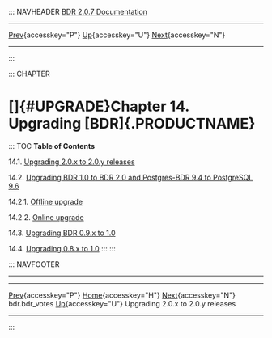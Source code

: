 ::: NAVHEADER
  [BDR 2.0.7 Documentation](index.md)
  --------------------------------------------------------------- ---------------------------------- -- -----------------------------------------------------------------------
  [Prev](catalog-bdr-votes.md "bdr.bdr_votes"){accesskey="P"}   [Up](manual.md){accesskey="U"}        [Next](x4381.md "Upgrading 2.0.x to 2.0.y releases"){accesskey="N"}

------------------------------------------------------------------------
:::

::: CHAPTER
# []{#UPGRADE}Chapter 14. Upgrading [BDR]{.PRODUCTNAME}

::: TOC
**Table of Contents**

14.1. [Upgrading 2.0.x to 2.0.y releases](x4381.md)

14.2. [Upgrading BDR 1.0 to BDR 2.0 and Postgres-BDR 9.4 to PostgreSQL
9.6](x4384.md)

14.2.1. [Offline upgrade](x4384.md#AEN4390)

14.2.2. [Online upgrade](x4384.md#AEN4414)

14.3. [Upgrading BDR 0.9.x to 1.0](x4497.md)

14.4. [Upgrading 0.8.x to 1.0](x4501.md)
:::
:::

::: NAVFOOTER

------------------------------------------------------------------------

  ----------------------------------------------- ----------------------------------- -----------------------------------
  [Prev](catalog-bdr-votes.md){accesskey="P"}    [Home](index.md){accesskey="H"}    [Next](x4381.md){accesskey="N"}
  bdr.bdr_votes                                    [Up](manual.md){accesskey="U"}     Upgrading 2.0.x to 2.0.y releases
  ----------------------------------------------- ----------------------------------- -----------------------------------
:::
